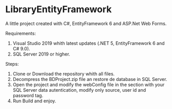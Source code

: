 # LibraryEntityFramework
A little project created with C#, EntityFramework 6 and ASP.Net Web Forms.

Requirements:
1. Visual Studio 2019 whith latest updates (.NET 5, EntityFramework 6 and C# 9.0).
2. SQL Server 2019 or higher.

Steps:
1. Clone or Download the repository whith all files.
2. Decompress the BDProject.zip file an restore de database in SQL Server.
3. Open the project and modify the webConfig file in the section <connectionStrings> with your SQL Server data autentication, modify only source, user id and password tag.
4. Run Build and enjoy.
